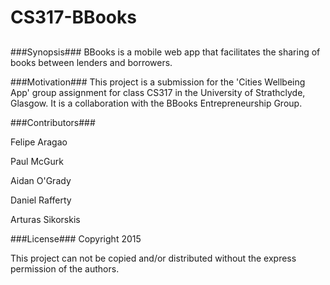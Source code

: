 CS317-BBooks
============
##
###Synopsis###
BBooks is a mobile web app that facilitates the sharing of books between lenders
and borrowers.

###Motivation###
This project is a submission for the 'Cities Wellbeing App' group assignment for
class CS317 in the University of Strathclyde, Glasgow. It is a collaboration
with the BBooks Entrepreneurship Group. 

###Contributors###

Felipe Aragao

Paul McGurk

Aidan O'Grady

Daniel Rafferty

Arturas Sikorskis

###License###
Copyright 2015 

This project can not be copied and/or distributed without the express permission
of the authors.

